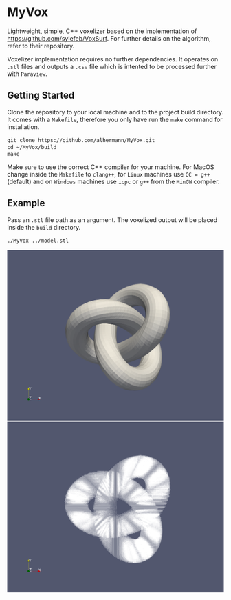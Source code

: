 # MyVox
Lightweight, simple, C++ voxelizer based on the implementation of https://github.com/sylefeb/VoxSurf. 
For further details on the algorithm, refer to their repository.

Voxelizer implementation requires no further dependencies. It operates on ```.stl``` files and outputs a ```.csv``` file
which is intented to be processed further with ```Paraview```. 

## Getting Started

Clone the repository to your local machine and to the project build directory. It comes with a ```Makefile```, therefore you only
have run the ```make``` command for installation.

```
git clone https://github.com/alhermann/MyVox.git
cd ~/MyVox/build
make
```

Make sure to use the correct C++ compiler for your machine. For MacOS change inside the ```Makefile``` to ```clang++```, 
for ```Linux``` machines use ```CC = g++``` (default) and on ```Windows``` machines use ```icpc``` or ```g++``` from the ```MinGW```
compiler.

## Example

Pass an ```.stl``` file path as an argument. The voxelized output will be placed inside the ```build``` directory.

```cd ~/MyVox/build
./MyVox ../model.stl
```
![STL](./stl_model.png "STL")
![VOX](./vox_model.png "Voxelization") 
